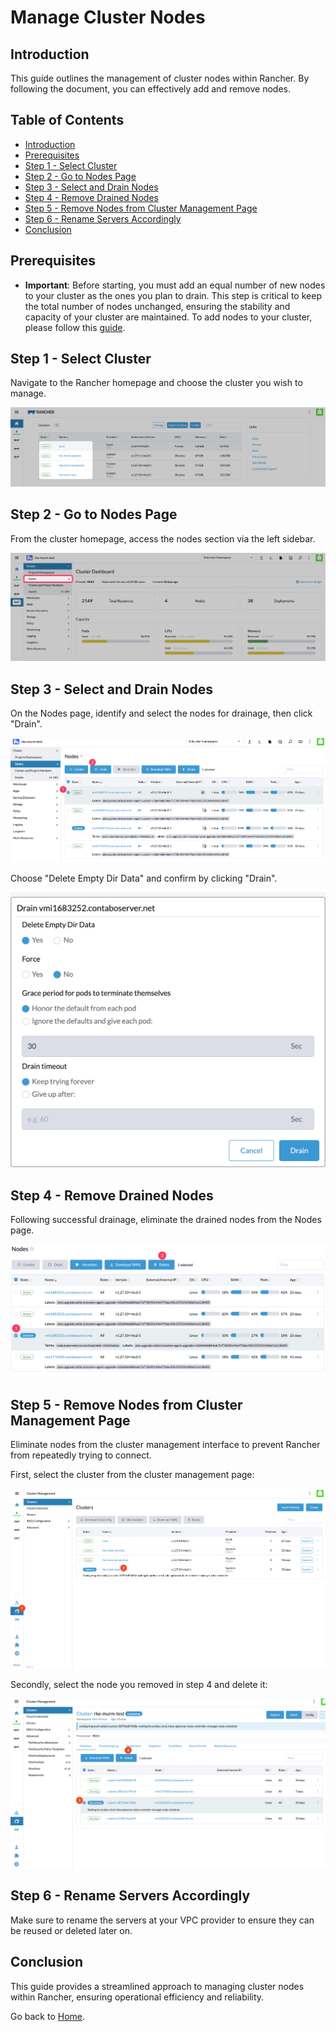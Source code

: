 # Manage Cluster Nodes

## Introduction

This guide outlines the management of cluster nodes within Rancher. By following the document, you can effectively add and remove nodes.

## Table of Contents

- [Introduction](#introduction)
- [Prerequisites](#prerequisites)
- [Step 1 - Select Cluster](#step-1---select-cluster)
- [Step 2 - Go to Nodes Page](#step-2---go-to-nodes-page)
- [Step 3 - Select and Drain Nodes](#step-3---select-and-drain-nodes)
- [Step 4 - Remove Drained Nodes](#step-4---remove-drained-nodes)
- [Step 5 - Remove Nodes from Cluster Management Page](#step-5---remove-nodes-from-cluster-management-page)
- [Step 6 - Rename Servers Accordingly](#step-6---rename-servers-accordingly)
- [Conclusion](#conclusion)

## Prerequisites

- **Important**: Before starting, you must add an equal number of new nodes to your cluster as the ones you plan to drain. This step is critical to keep the total number of nodes unchanged, ensuring the stability and capacity of your cluster are maintained. To add nodes to your cluster, please follow this [guide](./README.md#step-3---registering-nodes-to-the-cluster).

## Step 1 - Select Cluster

Navigate to the Rancher homepage and choose the cluster you wish to manage.

![Selecting a Cluster in Rancher](./assets/images/rancher-cluster-selection.png)

## Step 2 - Go to Nodes Page

From the cluster homepage, access the nodes section via the left sidebar.

![Accessing Nodes Page](./assets/images/rancher-go-to-nodes-page.png)

## Step 3 - Select and Drain Nodes

On the Nodes page, identify and select the nodes for drainage, then click "Drain".

![Selecting Nodes for Drainage](./assets/images/rancher-select-and-drain-nodes.png)

Choose "Delete Empty Dir Data" and confirm by clicking "Drain".

![Configuring Drainage Options](./assets/images/rancher-drain-config.png)

## Step 4 - Remove Drained Nodes

Following successful drainage, eliminate the drained nodes from the Nodes page.

![Removing Drained Nodes from Management](./assets/images/rancher-removed-drained-node.png)

## Step 5 - Remove Nodes from Cluster Management Page

Eliminate nodes from the cluster management interface to prevent Rancher from repeatedly trying to connect.

First, select the cluster from the cluster management page:

![Rancher Cluster Management Page](./assets/images/rancher-cluster-management-page.png)

Secondly, select the node you removed in step 4 and delete it:

![Rancher Delete Drained Nodes](./assets/images/rancher-delete-drained-nodes.png)

## Step 6 - Rename Servers Accordingly

Make sure to rename the servers at your VPC provider to ensure they can be reused or deleted later on.

## Conclusion

This guide provides a streamlined approach to managing cluster nodes within Rancher, ensuring operational efficiency and reliability.

Go back to [Home](../README.md).
